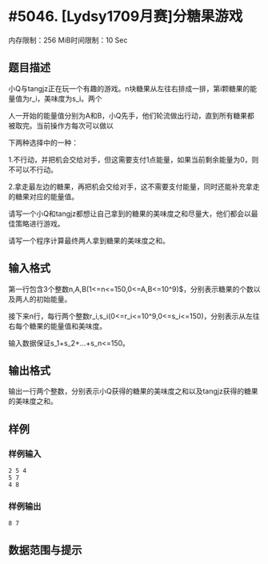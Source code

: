 # #5046. [Lydsy1709月赛]分糖果游戏

内存限制：256 MiB时间限制：10 Sec

## 题目描述

小Q与tangjz正在玩一个有趣的游戏。n块糖果从左往右排成一排，第i颗糖果的能量值为r_i，美味度为s_i。两个

人一开始的能量值分别为A和B，小Q先手，他们轮流做出行动，直到所有糖果都被取完。当前操作方每次可以做以

下两种选择中的一种：

1.不行动，并把机会交给对手，但这需要支付1点能量，如果当前剩余能量为0，则不可以不行动。

2.拿走最左边的糖果，再把机会交给对手，这不需要支付能量，同时还能补充拿走的糖果对应的能量值。

请写一个小Q和tangjz都想让自己拿到的糖果的美味度之和尽量大，他们都会以最佳策略进行游戏。

请写一个程序计算最终两人拿到糖果的美味度之和。

## 输入格式

第一行包含3个整数n,A,B(1<=n<=150,0<=A,B<=10^9)$，分别表示糖果的个数以及两人的初始能量。

接下来n行，每行两个整数r_i,s_i(0<=r_i<=10^9,0<=s_i<=150)，分别表示从左往右每个糖果的能量值和美味度。

输入数据保证s_1+s_2+...+s_n<=150。

## 输出格式

输出一行两个整数，分别表示小Q获得的糖果的美味度之和以及tangjz获得的糖果的美味度之和。

## 样例

### 样例输入

    
    2 5 4
    5 7
    4 8
    

### 样例输出

    
    8 7
    

## 数据范围与提示
